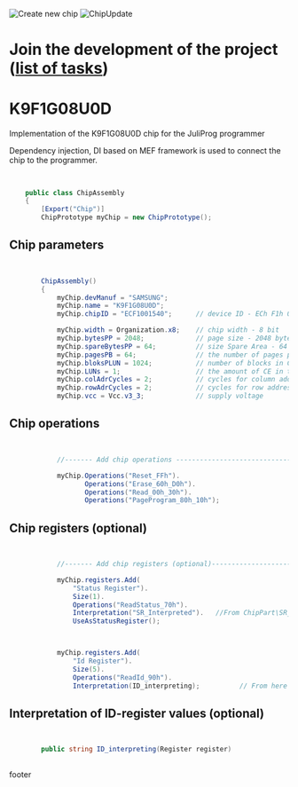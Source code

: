 ![Create new chip](https://github.com/JuliProg/K9F1G08U0D/workflows/Create%20new%20chip/badge.svg?event=repository_dispatch)
![ChipUpdate](https://github.com/JuliProg/K9F1G08U0D/workflows/ChipUpdate/badge.svg)
# Join the development of the project ([list of tasks](https://github.com/users/JuliProg/projects/1))


# K9F1G08U0D
Implementation of the K9F1G08U0D chip for the JuliProg programmer

Dependency injection, DI based on MEF framework is used to connect the chip to the programmer.

<section class = "listing">

#
```c#

    public class ChipAssembly
    {
        [Export("Chip")]
        ChipPrototype myChip = new ChipPrototype();
```
# Chip parameters
```c#


        ChipAssembly()
        {
            myChip.devManuf = "SAMSUNG";
            myChip.name = "K9F1G08U0D";
            myChip.chipID = "ECF1001540";      // device ID - ECh F1h 00h 15h 40h (k9f1g08u0d_00.pdf page 36)

            myChip.width = Organization.x8;    // chip width - 8 bit
            myChip.bytesPP = 2048;             // page size - 2048 byte (2Kb)
            myChip.spareBytesPP = 64;          // size Spare Area - 64 byte
            myChip.pagesPB = 64;               // the number of pages per block - 64 
            myChip.bloksPLUN = 1024;           // number of blocks in CE - 1024
            myChip.LUNs = 1;                   // the amount of CE in the chip
            myChip.colAdrCycles = 2;           // cycles for column addressing
            myChip.rowAdrCycles = 2;           // cycles for row addressing 
            myChip.vcc = Vcc.v3_3;             // supply voltage

```
# Chip operations
```c#


            //------- Add chip operations ----------------------------------------------------

            myChip.Operations("Reset_FFh").
                   Operations("Erase_60h_D0h").
                   Operations("Read_00h_30h").
                   Operations("PageProgram_80h_10h");

```
# Chip registers (optional)
```c#


            //------- Add chip registers (optional)----------------------------------------------------

            myChip.registers.Add(
                "Status Register").
                Size(1).
                Operations("ReadStatus_70h").
                Interpretation("SR_Interpreted").   //From ChipPart\SR_Interpreted.dll
                UseAsStatusRegister();



            myChip.registers.Add(
                "Id Register").
                Size(5).
                Operations("ReadId_90h").               
                Interpretation(ID_interpreting);          // From here

```
# Interpretation of ID-register values ​​(optional)
```c#


        public string ID_interpreting(Register register)   
        
```
</section>




footer
